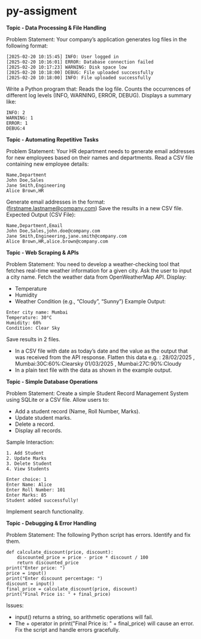 # py-assigment
**Topic - Data Processing & File Handling**

Problem Statement:
Your company’s application generates log files in the following format:
```log
[2025-02-20 10:15:45] INFO: User logged in
[2025-02-20 10:16:01] ERROR: Database connection failed
[2025-02-20 10:17:23] WARNING: Disk space low
[2025-02-20 10:18:00] DEBUG: File uploaded successfully
[2025-02-20 10:18:00] INFO: File uploaded successfully
```
Write a Python program that:
Reads the log file.
Counts the occurrences of different log levels (INFO, WARNING, ERROR, DEBUG).
Displays a summary like:
```log
INFO: 2
WARNING: 1
ERROR: 1
DEBUG:4
```
**Topic - Automating Repetitive Tasks**

Problem Statement:
Your HR department needs to generate email addresses for new employees based on their names and departments.
Read a CSV file containing new employee details:
```log
Name,Department
John Doe,Sales
Jane Smith,Engineering
Alice Brown,HR
```
Generate email addresses in the format: (firstname.lastname@company.com)
Save the results in a new CSV file.
Expected Output (CSV File):
```log
Name,Department,Email
John Doe,Sales,john.doe@company.com
Jane Smith,Engineering,jane.smith@company.com
Alice Brown,HR,alice.brown@company.com
```

**Topic - Web Scraping & APIs**

Problem Statement:
You need to develop a weather-checking tool that fetches real-time weather information for a given city.
Ask the user to input a city name.
Fetch the weather data from OpenWeatherMap API.
Display:
* Temperature
* Humidity
* Weather Condition (e.g., “Cloudy”, “Sunny”)
Example Output:
```log
Enter city name: Mumbai
Temperature: 30°C
Humidity: 60%
Condition: Clear Sky
```

Save results in 2 files. 
- In a CSV  file with date as today’s date and the value as the output that was received from the API response.  Flatten this data e.g. : 
    28/02/2025 , Mumbai:30C:60%:Clearsky 
    01/03/2025 , Mumbai:27C:90%:Cloudy 
- In a plain text file with the data as shown in the example output. 


**Topic - Simple Database Operations**


Problem Statement:
Create a simple Student Record Management System using SQLite or a CSV file.
Allow users to:
* Add a student record (Name, Roll Number, Marks).
* Update student marks.
* Delete a record.
* Display all records.

Sample Interaction:
```log
1. Add Student
2. Update Marks
3. Delete Student
4. View Students

Enter choice: 1
Enter Name: Alice
Enter Roll Number: 101
Enter Marks: 85
Student added successfully!
```

Implement search functionality.


**Topic - Debugging & Error Handling**

Problem Statement:
The following Python script has errors. Identify and fix them.
```log
def calculate_discount(price, discount):
    discounted_price = price - price * discount / 100
    return discounted_price
print("Enter price: ")
price = input()
print("Enter discount percentage: ")
discount = input()
final_price = calculate_discount(price, discount)
print("Final Price is: " + final_price)
```

Issues:
* input() returns a string, so arithmetic operations will fail.
* The + operator in print("Final Price is: " + final_price) will cause an error.
Fix the script and handle errors gracefully.
